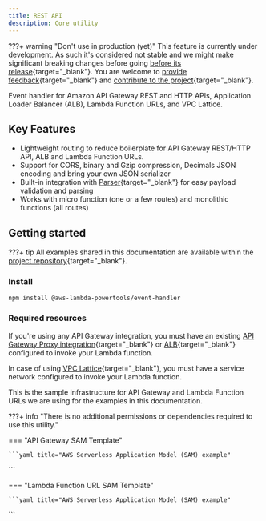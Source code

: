 ```yaml
---
title: REST API
description: Core utility
---
```


<!-- markdownlint-disable MD013 -->
???+ warning "Don't use in production (yet)"
    This feature is currently under development. As such it's considered not stable and we might make significant breaking changes before going [before its release](https://github.com/aws-powertools/powertools-lambda-typescript/milestone/17){target="_blank"}. You are welcome to [provide feedback](https://github.com/aws-powertools/powertools-lambda-typescript/issues/413){target="_blank"} and [contribute to the project](../../contributing/getting_started.md){target="_blank"}.

Event handler for Amazon API Gateway REST and HTTP APIs, Application Loader Balancer (ALB), Lambda Function URLs, and VPC Lattice.

## Key Features

* Lightweight routing to reduce boilerplate for API Gateway REST/HTTP API, ALB and Lambda Function URLs.
* Support for CORS, binary and Gzip compression, Decimals JSON encoding and bring your own JSON serializer
* Built-in integration with [Parser](../../utilities/parser.md){target="_blank"} for easy payload validation and parsing
* Works with micro function (one or a few routes) and monolithic functions (all routes)

## Getting started

???+ tip
    All examples shared in this documentation are available within the [project repository](https://github.com/aws-powertools/powertools-lambda-typescript/tree/main/examples/snippets/event-handler){target="_blank"}.

### Install

```shell
npm install @aws-lambda-powertools/event-handler
```

### Required resources

If you're using any API Gateway integration, you must have an existing [API Gateway Proxy integration](https://docs.aws.amazon.com/apigateway/latest/developerguide/set-up-lambda-proxy-integrations.html){target="_blank"} or [ALB](https://docs.aws.amazon.com/elasticloadbalancing/latest/application/lambda-functions.html){target="_blank"} configured to invoke your Lambda function.

In case of using [VPC Lattice](https://docs.aws.amazon.com/lambda/latest/dg/services-vpc-lattice.html){target="_blank"}, you must have a service network configured to invoke your Lambda function.

This is the sample infrastructure for API Gateway and Lambda Function URLs we are using for the examples in this documentation.

???+ info "There is no additional permissions or dependencies required to use this utility."

=== "API Gateway SAM Template"

    ```yaml title="AWS Serverless Application Model (SAM) example"
[//]: # (    --8<-- "examples/snippets/event-handler/rest/templates/template.yaml")
    ```

=== "Lambda Function URL SAM Template"

    ```yaml title="AWS Serverless Application Model (SAM) example"
[//]: # (    --8<-- "examples/event_handler_lambda_function_url/sam/template.yaml")
    ```

<!-- remove line below while editing this doc & put it back until the doc has reached its first draft -->
<!-- markdownlint-disable MD043 -->
